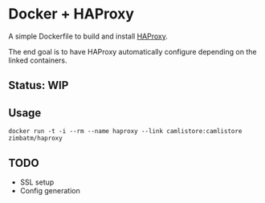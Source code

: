 Docker + HAProxy
===================

A simple Dockerfile to build and install [HAProxy](http://haproxy.1wt.eu/).

The end goal is to have HAProxy automatically configure depending on the
linked containers.

Status: WIP
-----------

Usage
-----

```
docker run -t -i --rm --name haproxy --link camlistore:camlistore zimbatm/haproxy
```

TODO
----

* SSL setup
* Config generation

